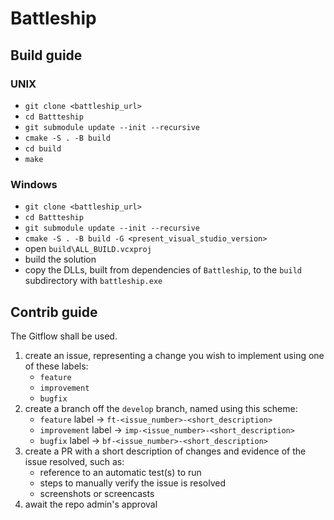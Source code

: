 # Battleship

## Build guide

### UNIX
- `git clone <battleship_url>`
- `cd Battteship`
- `git submodule update --init --recursive`
- `cmake -S . -B build`
- `cd build`
- `make`

### Windows
- `git clone <battleship_url>`
- `cd Battteship`
- `git submodule update --init --recursive`
- `cmake -S . -B build -G <present_visual_studio_version>`
- open `build\ALL_BUILD.vcxproj`
- build the solution
- copy the DLLs, built from dependencies of `Battleship`, to the `build` subdirectory with `battleship.exe`

## Contrib guide
The Gitflow shall be used.

1. create an issue, representing a change you wish to implement using one of these labels:
    * `feature` 
    * `improvement` 
    * `bugfix` 
2. create a branch off the `develop` branch, named using this scheme:
    * `feature` label -> `ft-<issue_number>-<short_description>` 
    * `improvement` label -> `imp-<issue_number>-<short_description>` 
    * `bugfix` label -> `bf-<issue_number>-<short_description>` 
3. create a PR with a short description of changes and evidence of the issue resolved, such as:
    * reference to an automatic test(s) to run
    * steps to manually verify the issue is resolved
    * screenshots or screencasts
4. await the repo admin's approval
